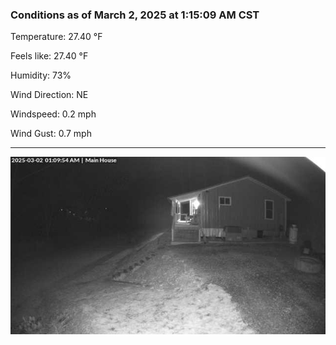 ### Conditions as of March 2, 2025 at 1:15:09 AM CST 

Temperature: 27.40 &deg;F

Feels like: 27.40 &deg;F

Humidity: 73%

Wind Direction: NE

Windspeed: 0.2 mph

Wind Gust: 0.7 mph

---

<img src="./images/latest.jpeg"/>

